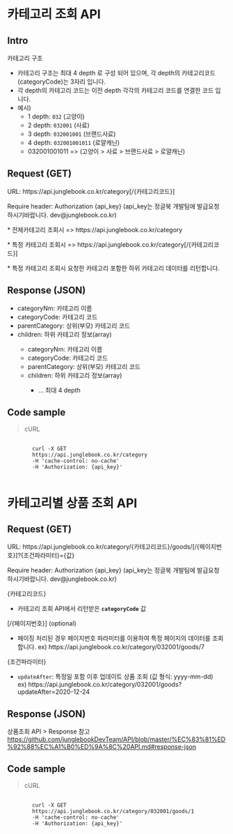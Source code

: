 # 카테고리 조회 API

## Intro ##
<p>카테고리 구조</p>
<ul>
	<li>카테고리 구조는 최대 4 depth 로 구성 되어 있으며, 각 depth의 카테고리코드(categoryCode)는 3자리 입니다.</li>
	<li>각 depth의 카테고리 코드는 이전 depth 각각의 카테고리 코드를 연결한 코드 입니다.</li>
	<li>
		예시)
		<ul>
			<li>1 depth: <code>032</code> (고양이)</li>
			<li>2 depth: <code>032</code><code>001</code> (사료)</li>
			<li>3 depth: <code>032</code><code>001</code><code>001</code> (브랜드사료)</li>
			<li>4 depth: <code>032</code><code>001</code><code>001</code></code><code>011</code> (로얄캐닌)</li>
			<li>032001001011 => (고양이 > 사료 > 브랜드사료 > 로얄캐닌)</li>
		</ul>
	</li>
</ul>

## Request (GET) ##
<p>URL: https://api.junglebook.co.kr/category[/{카테고리코드}]</p>
<p>Require header: Authorization {api_key} (api_key는 정글북 개발팀에 발급요청 하시기바랍니다. dev@junglebook.co.kr)</p>

<p>* 전체카테고리 조회시 => https://api.junglebook.co.kr/category</p>
<p>* 특정 카테고리 조회시 => https://api.junglebook.co.kr/category[/{카테고리코드}]</p>
<p>* 특정 카테고리 조회시 요청한 카테고리 포함한 하위 카테고리 데이터를 리턴합니다. </p>

## Response (JSON) ##
<ul>
  <li>categoryNm: 카테고리 이름</li>
  <li>categoryCode: 카테고리 코드</li>
  <li>parentCategory: 상위(부모) 카테고리 코드</li>
  <li>children: 하위 카테고리 정보(array)</li>
  <ul>
		<li>categoryNm: 카테고리 이름</li>
		<li>categoryCode: 카테고리 코드</li>
		<li>parentCategory: 상위(부모) 카테고리 코드</li>
		<li>children: 하위 카테고리 정보(array)</li>
			<ul>
				<li>... 최대 4 depth</li>
		  </ul>
  </ul>
</ul>

## Code sample ##
<blockquote>
	<p>cURL</p>
</blockquote>
<pre>
	<code>
		curl -X GET
		https://api.junglebook.co.kr/category
		-H 'cache-control: no-cache'
		-H 'Authorization: {api_key}'
	</code>
</pre>

# 카테고리별 상품 조회 API

## Request (GET) ##
<p>URL: https://api.junglebook.co.kr/category/{카테고리코드}/goods/[/{페이지번호}]?{조건파라미터}={값}</p>
<p>Require header: Authorization {api_key} (api_key는 정글북 개발팀에 발급요청 하시기바랍니다. dev@junglebook.co.kr)</p>

{카테고리코드}
<ul>
	<li>카테고리 조회 API에서 리턴받은 <code><strong>categoryCode</strong></code> 값</li>
</ul>

[/{페이지번호}] (optional)
<ul>
	<li>페이징 처리된 경우 페이지번호 파라미터를 이용하여 특정 페이지의 데이터를 조회 합니다. ex) https://api.junglebook.co.kr/category/032001/goods/7</li>
</ul>

{조건파라미터}
<ul>
	<li><code>updateAfter</code>: 특정일 포함 이후 업데이트 상품 조회 (값 형식: yyyy-mm-dd)<br>ex) https://api.junglebook.co.kr/category/032001/goods?updateAfter=2020-12-24</li>
</ul>

## Response (JSON) ##

상품조회 API > Response 참고
https://github.com/junglebookDevTeam/API/blob/master/%EC%83%81%ED%92%88%EC%A1%B0%ED%9A%8C%20API.md#response-json

## Code sample ##
<blockquote>
	<p>cURL</p>
</blockquote>
<pre>
	<code>
		curl -X GET
		https://api.junglebook.co.kr/category/032001/goods/1
		-H 'cache-control: no-cache'
		-H 'Authorization: {api_key}'
	</code>
</pre>
